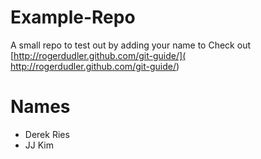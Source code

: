 Example-Repo
============

A small repo to test out by adding your name to
Check out [http://rogerdudler.github.com/git-guide/]( http://rogerdudler.github.com/git-guide/)

Names
=======

+ Derek Ries
+ JJ Kim
